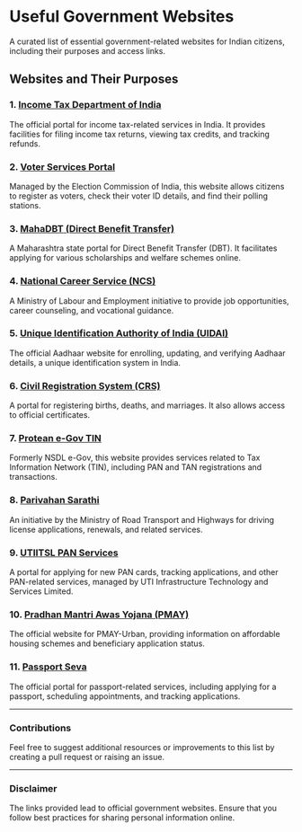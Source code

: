 # Useful Government Websites

A curated list of essential government-related websites for Indian citizens, including their purposes and access links.

## Websites and Their Purposes

### 1. [Income Tax Department of India](https://www.incometax.gov.in/iec/foportal/)
The official portal for income tax-related services in India. It provides facilities for filing income tax returns, viewing tax credits, and tracking refunds.

### 2. [Voter Services Portal](https://voters.eci.gov.in/)
Managed by the Election Commission of India, this website allows citizens to register as voters, check their voter ID details, and find their polling stations.

### 3. [MahaDBT (Direct Benefit Transfer)](https://mahadbt.maharashtra.gov.in/Login/Login)
A Maharashtra state portal for Direct Benefit Transfer (DBT). It facilitates applying for various scholarships and welfare schemes online.

### 4. [National Career Service (NCS)](https://www.ncs.gov.in/)
A Ministry of Labour and Employment initiative to provide job opportunities, career counseling, and vocational guidance.

### 5. [Unique Identification Authority of India (UIDAI)](https://uidai.gov.in/)
The official Aadhaar website for enrolling, updating, and verifying Aadhaar details, a unique identification system in India.

### 6. [Civil Registration System (CRS)](https://dc.crsorgi.gov.in/crs/)
A portal for registering births, deaths, and marriages. It also allows access to official certificates.

### 7. [Protean e-Gov TIN](https://www.protean-tinpan.com/)
Formerly NSDL e-Gov, this website provides services related to Tax Information Network (TIN), including PAN and TAN registrations and transactions.

### 8. [Parivahan Sarathi](https://sarathi.parivahan.gov.in/sarathiservice/stateSelection.do)
An initiative by the Ministry of Road Transport and Highways for driving license applications, renewals, and related services.

### 9. [UTIITSL PAN Services](https://pan.utiitsl.com/)
A portal for applying for new PAN cards, tracking applications, and other PAN-related services, managed by UTI Infrastructure Technology and Services Limited.

### 10. [Pradhan Mantri Awas Yojana (PMAY)](https://pmay-urban.gov.in/)
The official website for PMAY-Urban, providing information on affordable housing schemes and beneficiary application status.

### 11. [Passport Seva](https://www.passportindia.gov.in/AppOnlineProject/welcomeLink)
The official portal for passport-related services, including applying for a passport, scheduling appointments, and tracking applications.

---

### Contributions
Feel free to suggest additional resources or improvements to this list by creating a pull request or raising an issue.

---

### Disclaimer
The links provided lead to official government websites. Ensure that you follow best practices for sharing personal information online.

